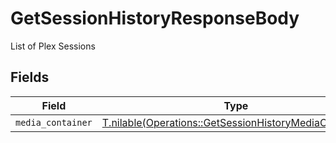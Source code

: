 # GetSessionHistoryResponseBody

List of Plex Sessions


## Fields

| Field                                                                                                                | Type                                                                                                                 | Required                                                                                                             | Description                                                                                                          |
| -------------------------------------------------------------------------------------------------------------------- | -------------------------------------------------------------------------------------------------------------------- | -------------------------------------------------------------------------------------------------------------------- | -------------------------------------------------------------------------------------------------------------------- |
| `media_container`                                                                                                    | [T.nilable(Operations::GetSessionHistoryMediaContainer)](../../models/operations/getsessionhistorymediacontainer.md) | :heavy_minus_sign:                                                                                                   | N/A                                                                                                                  |